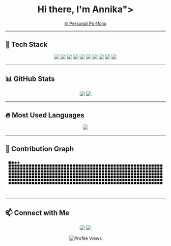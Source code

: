 <h1 align="center">Hi there, I'm Annika"></h1>

<p align="center">
  <a href="https://v0-personal-portfolio-website-mocha-six.vercel.app/" target="_blank">
    🌐 Personal Portfolio
  </a>
</p>



---

## 🚀 Tech Stack

<p align="center">
  <img src="https://img.shields.io/badge/-Java-007396?style=for-the-badge&logo=java&logoColor=white"/>
  <img src="https://img.shields.io/badge/-Python-3776AB?style=for-the-badge&logo=python&logoColor=white"/>
  <img src="https://img.shields.io/badge/-MATLAB-0076A8?style=for-the-badge&logo=mathworks&logoColor=white"/>
  <img src="https://img.shields.io/badge/-SQL-4479A1?style=for-the-badge&logo=postgresql&logoColor=white"/>
  <img src="https://img.shields.io/badge/-Pandas-150458?style=for-the-badge&logo=pandas&logoColor=white"/>
  <img src="https://img.shields.io/badge/-NumPy-013243?style=for-the-badge&logo=numpy&logoColor=white"/>
  <img src="https://img.shields.io/badge/-PyTorch-EE4C2C?style=for-the-badge&logo=pytorch&logoColor=white"/>
  <img src="https://img.shields.io/badge/-Scikit_Learn-F7931E?style=for-the-badge&logo=scikit-learn&logoColor=white"/>
  <img src="https://img.shields.io/badge/-Canva-00C4CC?style=for-the-badge&logo=canva&logoColor=white"/>
  <img src="https://img.shields.io/badge/-Figma-F24E1E?style=for-the-badge&logo=figma&logoColor=white"/>
</p>

---

## 📊 GitHub Stats

<p align="center">
  <img src="https://github-readme-stats.vercel.app/api?username=annikaasinha&show_icons=true&theme=tokyonight" width="48%"/>
  <img src="https://github-readme-streak-stats.herokuapp.com/?user=annikaasinha&theme=tokyonight" width="48%"/>
</p>

---

## 🔥 Most Used Languages

<p align="center">
  <img src="https://github-readme-stats.vercel.app/api/top-langs/?username=annikaasinha&layout=compact&theme=tokyonight" width="48%"/>
</p>

---

## 🐍 Contribution Graph

<p align="center">
  <img src="https://github.com/annikaasinha/annikaasinha/blob/output/github-snake.svg"/>
</p>

---

## 📫 Connect with Me

<p align="center">
  <a href="https://linkedin.com/in/annika-sinha"><img src="https://img.shields.io/badge/-LinkedIn-0A66C2?style=for-the-badge&logo=linkedin&logoColor=white"/></a>
  <a href="mailto:annika22082@iiitd.ac.in"><img src="https://img.shields.io/badge/-Email-D14836?style=for-the-badge&logo=gmail&logoColor=white"/></a>
</p>

<p align="center">
  <img src="https://komarev.com/ghpvc/?username=annikaasinha&color=blue" alt="Profile Views"/>
</p>
